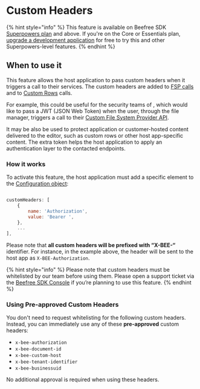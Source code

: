 # Custom Headers

{% hint style="info" %}
This feature is available on Beefree SDK [Superpowers plan](https://dam.beefree.io/pluginpricing) and above. If you're on the Core or Essentials plan, [upgrade a development application](../../getting-started/readme/development-applications.md) for free to try this and other Superpowers-level features.
{% endhint %}

## When to use it <a href="#when-to-use-it" id="when-to-use-it"></a>

This feature allows the host application to pass custom headers when it triggers a call to their services. The custom headers are added to [FSP calls](../../server-side-configurations/server-side-options/storage-options/connect-your-file-storage-system.md) and to [Custom Rows](../../rows/reusable-content/create/pre-build/implement-custom-rows.md) calls.

For example, this could be useful for the security teams of , which would like to pass a JWT (JSON Web Token) when the user, through the file manager, triggers a call to their [Custom File System Provider API](../../server-side-configurations/server-side-options/storage-options/connect-your-file-storage-system.md).

It may be also be used to protect application or customer-hosted content delivered to the editor, such as custom rows or other host app-specific content. The extra token helps the host application to apply an authentication layer to the contacted endpoints.

### How it works <a href="#how-it-works" id="how-it-works"></a>

To activate this feature, the host application must add a specific element to the [Configuration object](../../getting-started/readme/installation/configuration-parameters/):

```javascript

customHeaders: [
    {
        name: 'Authorization',
        value: 'Bearer ',
    },
    ...
],

```

Please note that **all custom headers will be prefixed with “X-BEE-“** identifier. For instance, in the example above, the header will be sent to the host app as `X-BEE-Authorization`.

{% hint style="info" %}
Please note that custom headers must be whitelisted by our team before using them. Please open a support ticket via the [Beefree SDK Console](https://dam.beefree.io/devportal) if you’re planning to use this feature.
{% endhint %}

### Using Pre-approved Custom Headers

You don't need to request whitelisting for the following custom headers. Instead, you can immediately use any of these **pre-approved** custom headers:

* `x-bee-authorization`
* `x-bee-document-id`
* `x-bee-custom-host`
* `x-bee-tenant-identifier`
* `x-bee-businessuid`

No additional approval is required when using these headers.
